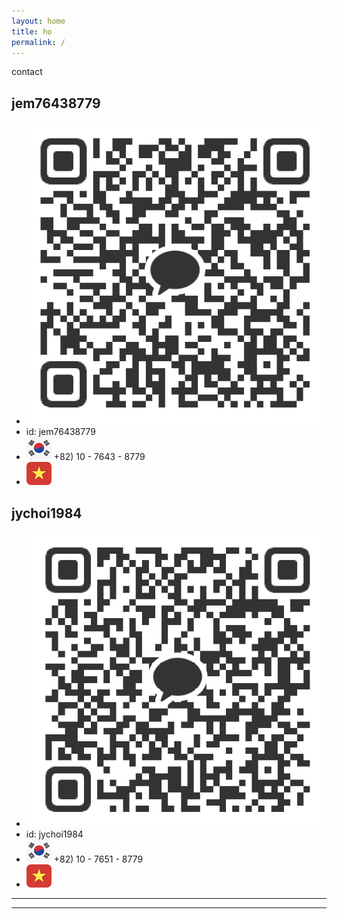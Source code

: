 ```yaml
---
layout: home
title: ho
permalink: /
---
```


contact 

## jem76438779

- ![jem76438779 qr](/assets/jem76438779qr.png)
- id: jem76438779
- ![kr](/assets/kr_40.png) +82) 10 - 7643 - 8779
- ![vn](/assets/vn_40.png) 


## jychoi1984
- ![jychoi1984 qr](/assets/jychoi1984qr.png)
- id: jychoi1984
- ![kr](/assets/kr_40.png) +82) 10 - 7651 - 8779
- ![vn](/assets/vn_40.png) 

- - - 



- - - 
